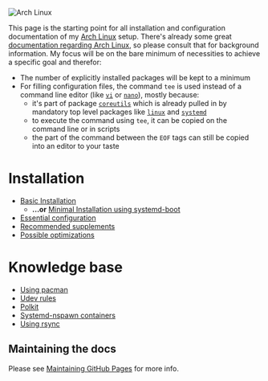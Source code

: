 ![Arch Linux](https://www.archlinux.org/static/logos/archlinux-logo-dark-scalable.518881f04ca9.svg)

This page is the starting point for all installation and configuration documentation of my [Arch Linux] setup.
There's already some great [documentation regarding Arch Linux], so please consult that for background information. My focus will be on the bare minimum of necessities to achieve a specific goal and therefor:
* The number of explicitly installed packages will be kept to a minimum
* For filling configuration files, the command `tee` is used instead of a command line editor (like [`vi`] or [`nano`]), mostly because:
  * it's part of package [`coreutils`] which is already pulled in by mandatory top level packages like [`linux`] and [`systemd`]
  * to execute the command using `tee`, it can be copied on the command line or in scripts
  * the part of the command between the `EOF` tags can still be copied into an editor to your taste

# Installation
* [Basic Installation]
  * **...or** [Minimal Installation using systemd-boot]
* [Essential configuration]
* [Recommended supplements]
* [Possible optimizations]

# Knowledge base
* [Using pacman]
* [Udev rules]
* [Polkit]
* [Systemd-nspawn containers]
* [Using rsync]

## Maintaining the docs

Please see [Maintaining GitHub Pages](GitHubPages.md) for more info.

[Arch Linux]: https://www.archlinux.org/
[documentation regarding Arch Linux]: https://wiki.archlinux.org/
[`vi`]: https://www.archlinux.org/packages/core/x86_64/vi/
[`nano`]: https://www.archlinux.org/packages/core/x86_64/nano/
[`coreutils`]: https://www.archlinux.org/packages/core/x86_64/coreutils/
[`linux`]: https://www.archlinux.org/packages/core/x86_64/linux/
[`systemd`]: https://www.archlinux.org/packages/core/x86_64/systemd/

[Basic Installation]: installation/basic-installation.md
[Minimal Installation using systemd-boot]: installation/minimal_installation.md
[Essential configuration]: installation/essentials-installation.md
[Recommended supplements]: installation/recommended-installation.md
[Possible optimizations]: installation/optimizations.md
[Using pacman]: using-pacman.md
[Udev rules]: udev-rules.md
[Polkit]: polkit.md
[Systemd-nspawn containers]: systemd-nspawn-containers.md
[Using rsync]: using-rsync.md
